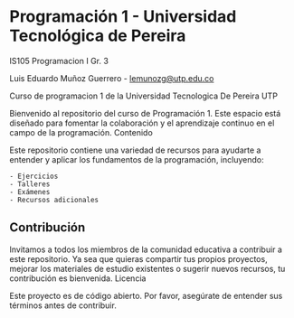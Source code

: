 
# Programación 1 - Universidad Tecnológica de Pereira
IS105 Programacion I Gr. 3

   Luis Eduardo Muñoz Guerrero - lemunozg@utp.edu.co
   
Curso de programacion 1 de la Universidad Tecnologica De Pereira UTP


Bienvenido al repositorio del curso de Programación 1. Este espacio está diseñado para fomentar la colaboración y el aprendizaje continuo en el campo de la programación.
Contenido

Este repositorio contiene una variedad de recursos para ayudarte a entender y aplicar los fundamentos de la programación, incluyendo:

    - Ejercicios
    - Talleres
    - Exámenes
    - Recursos adicionales

## Contribución

Invitamos a todos los miembros de la comunidad educativa a contribuir a este repositorio. Ya sea que quieras compartir tus propios proyectos, mejorar los materiales de estudio existentes o sugerir nuevos recursos, tu contribución es bienvenida.
Licencia

Este proyecto es de código abierto. Por favor, asegúrate de entender sus términos antes de contribuir.
